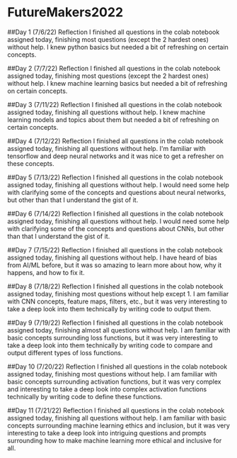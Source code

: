 # FutureMakers2022
##Day 1 (7/6/22) Reflection
I finished all questions in the colab notebook assigned today, finishing most questions (except the 2 hardest ones) without help. I knew python basics but needed a bit of refreshing on certain concepts. 

##Day 2 (7/7/22) Reflection
I finished all questions in the colab notebook assigned today, finishing most questions (except the 2 hardest ones) without help. I knew machine learning basics but needed a bit of refreshing on certain concepts. 

##Day 3 (7/11/22) Reflection
I finished all questions in the colab notebook assigned today, finishing all questions without help. I knew machine learning models and topics about them but needed a bit of refreshing on certain concepts. 

##Day 4 (7/12/22) Reflection 
I finished all questions in the colab notebook assigned today, finishing all questions without help. I'm familiar with tensorflow and deep neural networks and it was nice to get a refresher on these concepts.

##Day 5 (7/13/22) Reflection I finished all questions in the colab notebook assigned today, finishing all questions without help. I would need some help with clarifying some of the concepts and questions about neural networks, but other than that I understand the gist of it.

##Day 6 (7/14/22) Reflection I finished all questions in the colab notebook assigned today, finishing all questions without help. I would need some help with clarifying some of the concepts and questions about CNNs, but other than that I understand the gist of it.

##Day 7 (7/15/22) Reflection I finished all questions in the colab notebook assigned today, finishing all questions without help. I have heard of bias from AI/ML before, but it was so amazing to learn more about how, why it happens, and how to fix it.

##Day 8 (7/18/22) Reflection I finished all questions in the colab notebook assigned today, finishing most questions without help except 1. I am familiar with CNN concepts, feature maps, filters, etc., but it was very interesting to take a deep look into them technically by writing code to output them.

##Day 9 (7/19/22) Reflection I finished all questions in the colab notebook assigned today, finishing almost all questions without help. I am familiar with basic concepts surrounding loss functions, but it was very interesting to take a deep look into them technically by writing code to compare and output different types of loss functions.

##Day 10 (7/20/22) Reflection I finished all questions in the colab notebook assigned today, finishing most questions without help. I am familiar with basic concepts surrounding activation functions, but it was very complex and interesting to take a deep look into complex activation functions technically by writing code to define these functions.

##Day 11 (7/21/22) Reflection I finished all questions in the colab notebook assigned today, finishing all questions without help. I am familiar with basic concepts surrounding machine learning ethics and inclusion, but it was very interesting to take a deep look into intriguing questions and prompts surrounding how to make machine learning more ethical and inclusive for all.
